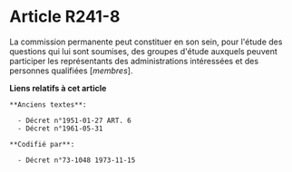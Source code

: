 # Article R241-8

La commission permanente peut constituer en son sein, pour l'étude des questions qui lui sont soumises, des groupes d'étude
auxquels peuvent participer les représentants des administrations intéressées et des personnes qualifiées [*membres*].

**Liens relatifs à cet article**

	**Anciens textes**:

	  - Décret n°1951-01-27 ART. 6
	  - Décret n°1961-05-31

	**Codifié par**:

	  - Décret n°73-1048 1973-11-15
